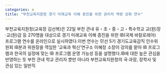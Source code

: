 ```yaml
---
categories: e
title: "부천교육지원청 경기 미래교육 이해 증진을 위한 관리자 역량 강화 연수"
---
```

부천교육지원청(교육장 김선복)은 22일 부천 관내 유・초・중・고・특수학교 교(원)장·교(원)감 등 270명을 대상으로 경기 미래교육 이해 증진을 위한 IB(국제 바칼로레아) 프로그램 연수를 온라인으로 실시하였다.이번 연수는 민선 5기 경기도교육감직 인수위원회 IB분과 위원장을 역임한 ‘교육과 혁신’연구소 이혜정 소장이 강의를 맡아 IB 프로그램과 한국의 실정에 맞는 IB 프로그램 운영 가능성 등을 설명했다.IB에 대한 높은 관심을 반영하는 듯 부천 관내 학교 관리자 뿐만 아니라 부천교육지원청의 국·과장, 장학사 및 관심 있는 일반직